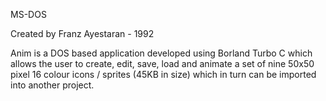 MS-DOS

Created by Franz Ayestaran - 1992

Anim is a DOS based application developed using Borland Turbo C which allows the user to create, edit, save, load and animate a set of nine 50x50 pixel 16 colour icons / sprites (45KB in size) which in turn can be imported into another project.
